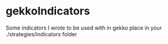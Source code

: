 # gekkoIndicators
Some indicators I wrote to be used with in gekko place in your ./strategies/indicators folder
